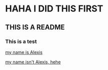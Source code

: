 # HAHA I DID THIS FIRST

## THIS IS A README


### This is a test

[my name is Alexis](www.google.com)

[my name isn't Alexis, hehe](clubpenguinonline.com)
